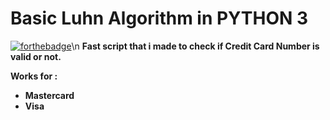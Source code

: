 # Basic Luhn Algorithm in PYTHON 3
[![forthebadge](https://forthebadge.com/images/badges/made-with-python.svg)](https://forthebadge.com)\n
__Fast script that i made to check if Credit Card Number is valid or not.__

**Works for :** 
* **Mastercard**
* **Visa**
